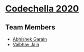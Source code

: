 # [Codechella 2020](https://www.notion.so/Codechella-Hacker-Map-1bc32d1fba4547ed98d81cc3ca31dfb3)
## Team Members
- [Abhishek Garain](https://github.com/abhi211199)
- [Vaibhav Jain](https://github.com/vaibhavjain30699)

